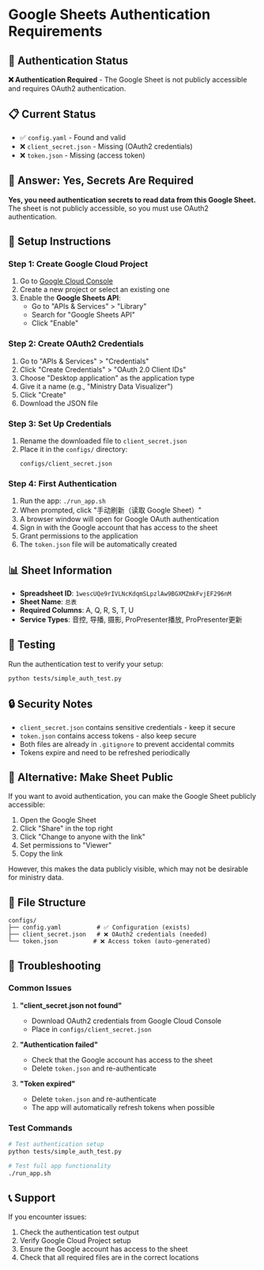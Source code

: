 # Google Sheets Authentication Requirements

## 🔐 Authentication Status

**❌ Authentication Required** - The Google Sheet is not publicly accessible and requires OAuth2 authentication.

## 📋 Current Status

- ✅ `config.yaml` - Found and valid
- ❌ `client_secret.json` - Missing (OAuth2 credentials)
- ❌ `token.json` - Missing (access token)

## 🎯 Answer: Yes, Secrets Are Required

**Yes, you need authentication secrets to read data from this Google Sheet.** The sheet is not publicly accessible, so you must use OAuth2 authentication.

## 🔧 Setup Instructions

### Step 1: Create Google Cloud Project

1. Go to [Google Cloud Console](https://console.cloud.google.com/)
2. Create a new project or select an existing one
3. Enable the **Google Sheets API**:
   - Go to "APIs & Services" > "Library"
   - Search for "Google Sheets API"
   - Click "Enable"

### Step 2: Create OAuth2 Credentials

1. Go to "APIs & Services" > "Credentials"
2. Click "Create Credentials" > "OAuth 2.0 Client IDs"
3. Choose "Desktop application" as the application type
4. Give it a name (e.g., "Ministry Data Visualizer")
5. Click "Create"
6. Download the JSON file

### Step 3: Set Up Credentials

1. Rename the downloaded file to `client_secret.json`
2. Place it in the `configs/` directory:
   ```
   configs/client_secret.json
   ```

### Step 4: First Authentication

1. Run the app: `./run_app.sh`
2. When prompted, click "手动刷新（读取 Google Sheet）"
3. A browser window will open for Google OAuth authentication
4. Sign in with the Google account that has access to the sheet
5. Grant permissions to the application
6. The `token.json` file will be automatically created

## 📊 Sheet Information

- **Spreadsheet ID**: `1wescUQe9rIVLNcKdqmSLpzlAw9BGXMZmkFvjEF296nM`
- **Sheet Name**: `总表`
- **Required Columns**: A, Q, R, S, T, U
- **Service Types**: 音控, 导播, 摄影, ProPresenter播放, ProPresenter更新

## 🧪 Testing

Run the authentication test to verify your setup:

```bash
python tests/simple_auth_test.py
```

## 🔒 Security Notes

- `client_secret.json` contains sensitive credentials - keep it secure
- `token.json` contains access tokens - also keep secure
- Both files are already in `.gitignore` to prevent accidental commits
- Tokens expire and need to be refreshed periodically

## 🚀 Alternative: Make Sheet Public

If you want to avoid authentication, you can make the Google Sheet publicly accessible:

1. Open the Google Sheet
2. Click "Share" in the top right
3. Click "Change to anyone with the link"
4. Set permissions to "Viewer"
5. Copy the link

However, this makes the data publicly visible, which may not be desirable for ministry data.

## 📝 File Structure

```
configs/
├── config.yaml          # ✅ Configuration (exists)
├── client_secret.json   # ❌ OAuth2 credentials (needed)
└── token.json          # ❌ Access token (auto-generated)
```

## 🔄 Troubleshooting

### Common Issues

1. **"client_secret.json not found"**
   - Download OAuth2 credentials from Google Cloud Console
   - Place in `configs/client_secret.json`

2. **"Authentication failed"**
   - Check that the Google account has access to the sheet
   - Delete `token.json` and re-authenticate

3. **"Token expired"**
   - Delete `token.json` and re-authenticate
   - The app will automatically refresh tokens when possible

### Test Commands

```bash
# Test authentication setup
python tests/simple_auth_test.py

# Test full app functionality
./run_app.sh
```

## 📞 Support

If you encounter issues:
1. Check the authentication test output
2. Verify Google Cloud Project setup
3. Ensure the Google account has access to the sheet
4. Check that all required files are in the correct locations
